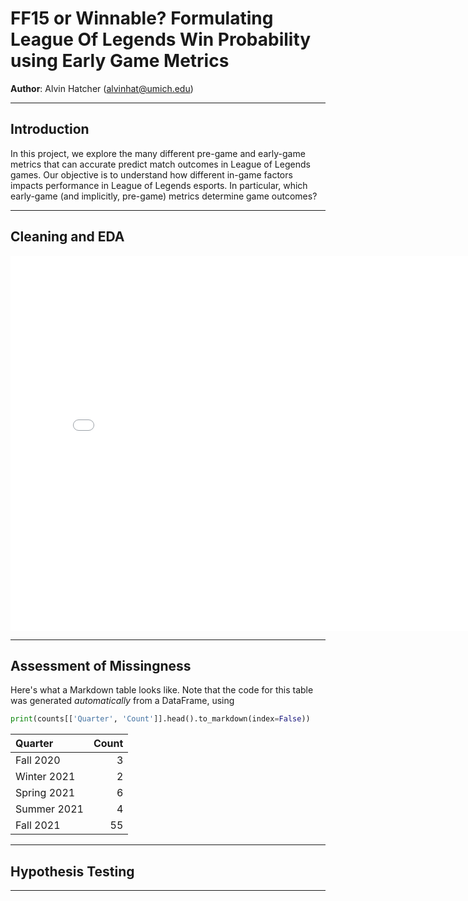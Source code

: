 # FF15 or Winnable? Formulating League Of Legends Win Probability using Early Game Metrics

**Author**: Alvin Hatcher (alvinhat@umich.edu)

---

## Introduction

In this project, we explore the many different pre-game and early-game metrics that can accurate predict match outcomes in League of Legends games. Our objective is to understand how different in-game factors impacts performance in League of Legends esports. In particular, which early-game (and implicitly, pre-game) metrics determine game outcomes?

---

## Cleaning and EDA

<iframe src="assets/10-80-enrollment.html" width=800 height=600 frameBorder=0></iframe>

---

## Assessment of Missingness

Here's what a Markdown table looks like. Note that the code for this table was generated _automatically_ from a DataFrame, using

```py
print(counts[['Quarter', 'Count']].head().to_markdown(index=False))
```

| Quarter     |   Count |
|:------------|--------:|
| Fall 2020   |       3 |
| Winter 2021 |       2 |
| Spring 2021 |       6 |
| Summer 2021 |       4 |
| Fall 2021   |      55 |

---

## Hypothesis Testing


---